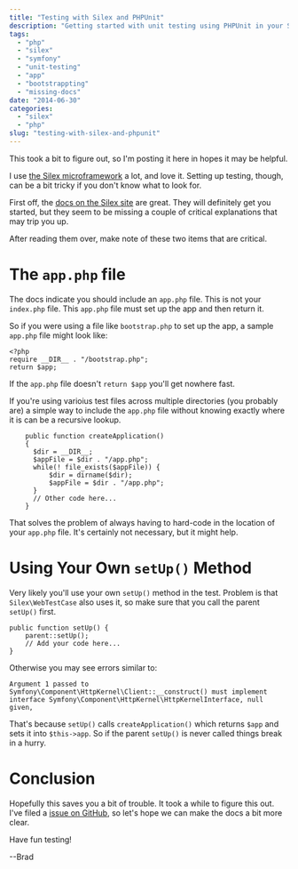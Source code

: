 ```yaml
---
title: "Testing with Silex and PHPUnit"
description: "Getting started with unit testing using PHPUnit in your Silex project."
tags:
  - "php"
  - "silex"
  - "symfony"
  - "unit-testing"
  - "app"
  - "bootstrappting"
  - "missing-docs"
date: "2014-06-30"
categories:
  - "silex"
  - "php"
slug: "testing-with-silex-and-phpunit"
---
```


This took a bit to figure out, so I'm posting it here in hopes it may be helpful.

I use [the Silex microframework](http://silex.sensiolabs.org/) a lot, and love it. Setting up testing, though, can be a bit tricky if you don't know what to look for.

First off, the [docs on the Silex site](http://silex.sensiolabs.org/doc/testing.html) are great. They will definitely get you started, but they seem to be missing a couple of critical explanations that may trip you up.

After reading them over, make note of these two items that are critical.

# The `app.php` file

The docs indicate you should include an `app.php` file. This is not your `index.php` file. This `app.php` file must set up the app and then return it.

So if you were using a file like `bootstrap.php` to set up the app, a sample `app.php` file might look like:

    <?php
    require __DIR__ . "/bootstrap.php";
    return $app;

If the `app.php` file doesn't `return $app` you'll get nowhere fast.

If you're using varioius test files across multiple directories (you probably are) a simple way to include the `app.php` file without knowing exactly where it is can be a recursive lookup.

		public function createApplication()
    	{
          $dir = __DIR__;
          $appFile = $dir . "/app.php";
          while(! file_exists($appFile)) {
              $dir = dirname($dir);
              $appFile = $dir . "/app.php";
          }
          // Other code here...
	    }

That solves the problem of always having to hard-code in the location of your `app.php` file. It's certainly not necessary, but it might help.

# Using Your Own `setUp()` Method

Very likely you'll use your own `setUp()` method in the test. Problem is that `Silex\WebTestCase` also uses it, so make sure that you call the parent `setUp()` first.

    public function setUp() {
        parent::setUp();
        // Add your code here...
    }
    
Otherwise you may see errors similar to:

    Argument 1 passed to Symfony\Component\HttpKernel\Client::__construct() must implement interface Symfony\Component\HttpKernel\HttpKernelInterface, null given,
    
That's because `setUp()` calls `createApplication()` which returns `$app` and sets it into `$this->app`. So if the parent `setUp()` is never called things break in a hurry.


# Conclusion

Hopefully this saves you a bit of trouble. It took a while to figure this out. I've filed a [issue on GitHub](https://github.com/silexphp/Silex/issues/974), so let's hope we can make the docs a bit more clear.

Have fun testing!


--Brad

